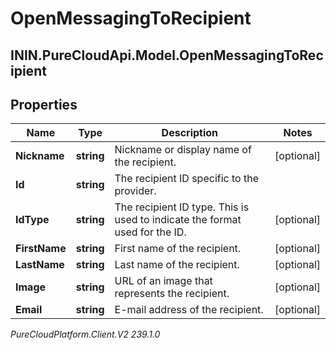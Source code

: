 # OpenMessagingToRecipient

## ININ.PureCloudApi.Model.OpenMessagingToRecipient

## Properties

|Name | Type | Description | Notes|
|------------ | ------------- | ------------- | -------------|
| **Nickname** | **string** | Nickname or display name of the recipient. | [optional] |
| **Id** | **string** | The recipient ID specific to the provider. | |
| **IdType** | **string** | The recipient ID type. This is used to indicate the format used for the ID. | [optional] |
| **FirstName** | **string** | First name of the recipient. | [optional] |
| **LastName** | **string** | Last name of the recipient. | [optional] |
| **Image** | **string** | URL of an image that represents the recipient. | [optional] |
| **Email** | **string** | E-mail address of the recipient. | [optional] |



_PureCloudPlatform.Client.V2 239.1.0_
